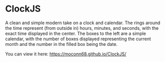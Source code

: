 # ClockJS
A clean and simple modern take on a clock and calendar. The rings around the time represent (from outside in) hours, minutes, and seconds, with the exact time displayed in the center. The boxes to the left are a simple calendar, with the number of boxes displayed representing the current month and the number in the filled box being the date.

You can view it here: https://moconn68.github.io/ClockJS/
